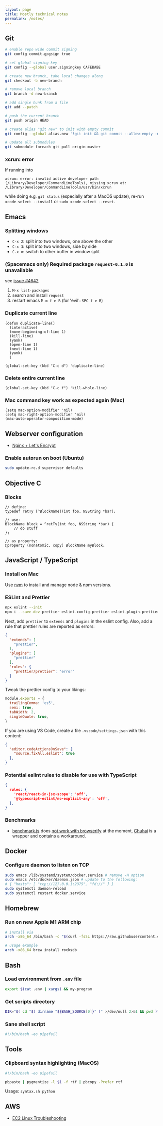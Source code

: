 ```yaml
---
layout: page
title: Mostly technical notes
permalink: /notes/
---
```


## Git

```bash
# enable repo wide commit signing
git config commit.gpgsign true

# set global signing key
git config --global user.signingkey CAFEBABE

# create new branch, take local changes along
git checkout -b new-branch

# remove local branch
git branch -d new-branch

# add single hunk from a file
git add --patch

# push the current branch
git push origin HEAD

# create alias "git new" to init with empty commit
git config --global alias.new '!git init && git commit --allow-empty -m "initial commit"'

# update all submodules
git submodule foreach git pull origin master
```

### xcrun: error

If running into

```
xcrun: error: invalid active developer path (/Library/Developer/CommandLineTools), missing xcrun at: /Library/Developer/CommandLineTools/usr/bin/xcrun
```

while doing e.g. `git status` (especially after a MacOS update), re-run `xcode-select --install` or `sudo xcode-select --reset`.

## Emacs

### Splitting windows

* `C-x 2`: split into two windows, one above the other
* `C-x 3`: split into two windows, side by side
* `C-x o`: switch to other buffer in window split

### (Spacemacs only) Required package `request-0.1.0` is unavailable

see [issue #4642][ghc-spacemacs-4642]

1. `M-x list-packages`
2. search and install `request`
3. restart emacs `M-m f e R` (for 'evil': `SPC f e R`)

### Duplicate current line

```elisp
(defun duplicate-line()
  (interactive)
  (move-beginning-of-line 1)
  (kill-line)
  (yank)
  (open-line 1)
  (next-line 1)
  (yank)
  )

(global-set-key (kbd "C-c d") 'duplicate-line)
```

### Delete entire current line

```elisp
(global-set-key (kbd "C-c f") 'kill-whole-line)
```

### Mac command key work as expected again (Mac)

```elisp
(setq mac-option-modifier 'nil)
(setq mac-right-option-modifier 'nil)
(mac-auto-operator-composition-mode)
```

## Webserver configuration

* [Nginx + Let's Encrypt][do-nginx-letsencrypt]

### Enable autorun on boot (Ubuntu)

```bash
sudo update-rc.d supervisor defaults
```

## Objective C

### Blocks

```objc
// define:
typedef retTy (^BlockName)(int foo, NSString *bar);

// use:
BlockName block = ^retTy(int foo, NSString *bar) {
    // do stuff
};

// as property:
@property (nonatomic, copy) BlockName myBlock;
```

## JavaScript / TypeScript

### Install on Mac
Use [nvm][nvm] to install and manage node & npm versions.

### ESLint and Prettier

```bash
npx eslint --init
npm i --save-dev prettier eslint-config-prettier eslint-plugin-prettier
```

Next, add `prettier` to `extends` and `plugins` in the eslint config. Also, add a rule that prettier rules are reported as errors:

```json
{
  "extends": [
    "prettier",
  ],
  "plugins": [
    "prettier"
  ],
  "rules": {
    "prettier/prettier": "error"
  }
}
```

Tweak the prettier config to your likings:

```javascript
module.exports = {
  trailingComma: 'es5',
  semi: true,
  tabWidth: 2,
  singleQuote: true,
}
```

If you are using VS Code, create a file `.vscode/settings.json` with this content:

```json
{
  "editor.codeActionsOnSave": {
    "source.fixAll.eslint": true
  },
}
```

### Potential eslint rules to disable for use with TypeScript

```json
{
  rules: {
    'react/react-in-jsx-scope': 'off',
    '@typescript-eslint/no-explicit-any': 'off',
  },
}
```

### Benchmarks

* [benchmark.js][gh-benchmarkjs] does [not work with browserify][gh-benchmarkjs-128] at the moment, [Chuhai][gh-chuhai] is a wrapper and contains a workaround.

## Docker

### Configure daemon to listen on TCP
```bash
sudo emacs /lib/systemd/system/docker.service # remove -H option
sudo emacs /etc/docker/daemon.json # update to the following:
# { "hosts": [ "tcp://127.0.0.1:2375", "fd://" ] }
sudo systemctl daemon-reload
sudo systemctl restart docker.service
```

## Homebrew

### Run on new Apple M1 ARM chip
```bash
# install via
arch -x86_64 /bin/bash -c "$(curl -fsSL https://raw.githubusercontent.com/Homebrew/install/master/install.sh)"

# usage example
arch -x86_64 brew install rocksdb
```

## Bash

### Load environment from `.env` file

```bash
export $(cat .env | xargs) && my-program
```

### Get scripts directory

```bash
DIR="$( cd "$( dirname "${BASH_SOURCE[0]}" )" >/dev/null 2>&1 && pwd )"
```

### Sane shell script

```bash
#!/bin/bash -eo pipefail
```

## Tools

### Clipboard syntax highlighting (MacOS)

```bash
#!/bin/bash -eo pipefail

pbpaste | pygmentize -l $1 -f rtf | pbcopy -Prefer rtf
```

Usage: `syntax.sh python`

## AWS

* [EC2 Linux Troubleshooting][aws-ssh-trouble]

[gh-benchmarkjs-128]: https://github.com/bestiejs/benchmark.js/issues/128
[gh-chuhai]: https://github.com/Hypercubed/chuhai
[gh-benchmarkjs]: https://github.com/bestiejs/benchmark.js
[aws-ssh-trouble]: https://aws.amazon.com/de/premiumsupport/knowledge-center/ec2-linux-ssh-troubleshooting/
[ghc-spacemacs-4642]: https://github.com/syl20bnr/spacemacs/issues/4642
[do-nginx-letsencrypt]: https://www.digitalocean.com/community/tutorials/how-to-secure-nginx-with-let-s-encrypt-on-ubuntu-16-04
[nvm]: https://github.com/nvm-sh/nvm
